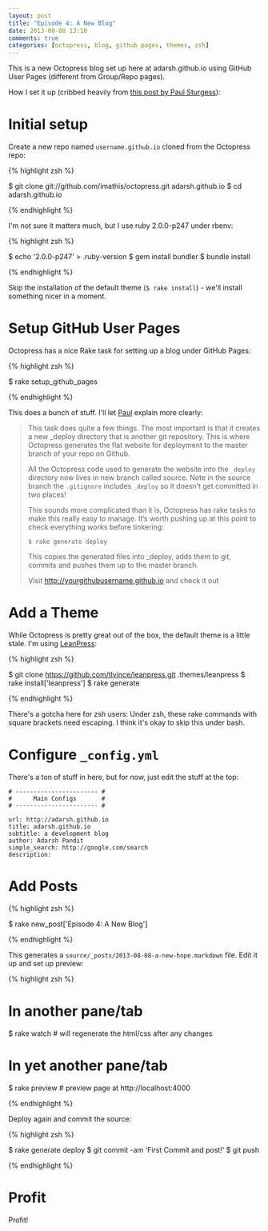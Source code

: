 ```yaml
---
layout: post
title: "Episode 4: A New Blog"
date: 2013-08-08 13:10
comments: true
categories: [octopress, blog, github pages, themes, zsh]
---
```


This is a new  Octopress blog set up here at adarsh.github.io using GitHub
User Pages (different from Group/Repo pages).

How I set it up (cribbed heavily from [this post by Paul Sturgess][1]):

<!-- more -->

Initial setup
=============

Create a new repo named `username.github.io` cloned from the Octopress repo:

{% highlight zsh %}

$ git clone git://github.com/imathis/octopress.git adarsh.github.io
$ cd adarsh.github.io

{% endhighlight %}


I'm not sure it matters much, but I use ruby 2.0.0-p247 under rbenv:

{% highlight zsh %}

$ echo '2.0.0-p247' > .ruby-version
$ gem install bundler
$ bundle install

{% endhighlight %}

Skip the installation of the default theme (`$ rake install`) - we'll install
something nicer in a moment.

Setup GitHub User Pages
=======================

Octopress has a nice Rake task for setting up a blog under GitHub Pages:

{% highlight zsh %}

$ rake setup_github_pages

{% endhighlight %}

This does a bunch of stuff. I'll let [Paul][1] explain more clearly:

> This task does quite a few things. The most important is that it creates a new
> _deploy directory that is another git repository. This is where Octopress
> generates the flat website for deployment to the master branch of your repo on
> Github.
>
> All the Octopress code used to generate the website into the `_deploy` directory
> now lives in new branch called source. Note in the source branch the
> `.gitignore` includes `_deploy` so it doesn’t get committed in two places!
>
> This sounds more complicated than it is, Octopress has rake tasks to make this
> really easy to manage. It’s worth pushing up at this point to check everything
> works before tinkering:
>
>`$ rake generate deploy`
>
> This copies the generated files into _deploy, adds them to git, commits and
> pushes them up to the master branch.
>
> Visit http://yourgithubusername.github.io and check it out

Add a Theme
===========

While Octopress is pretty great out of the box, the default theme is a little
stale. I'm using [LeanPress][2]:

{% highlight zsh %}

$ git clone https://github.com/tlvince/leanpress.git .themes/leanpress
$ rake install\['leanpress'\]
$ rake generate

{% endhighlight %}

There's a gotcha here for zsh users: Under zsh, these rake commands with square
brackets need escaping. I think it's okay to skip this under bash.

Configure `_config.yml`
=======================

There's a ton of stuff in here, but for now, just edit the stuff at the top:

```
# ----------------------- #
#      Main Configs       #
# ----------------------- #

url: http://adarsh.github.io
title: adarsh.github.io
subtitle: a development blog
author: Adarsh Pandit
simple_search: http://google.com/search
description:
```

Add Posts
=========

{% highlight zsh %}

$ rake new_post\['Episode 4: A New Blog'\]

{% endhighlight %}

This generates a `source/_posts/2013-08-08-a-new-hope.markdown` file. Edit it up
and set up preview:

{% highlight zsh %}

# In another pane/tab
$ rake watch     # will regenerate the html/css after any changes

# In yet another pane/tab
$ rake preview   # preview page at http://localhost:4000

{% endhighlight %}

Deploy again and commit the source:

{% highlight zsh %}

$ rake generate deploy
$ git commit -am 'First Commit and post!'
$ git push

{% endhighlight %}

Profit
======

Profit!

[1]: http://paulsturgess.co.uk/blog/2013/04/24/hello-octopress-and-github-pages/
[2]: https://github.com/tlvince/leanpress
